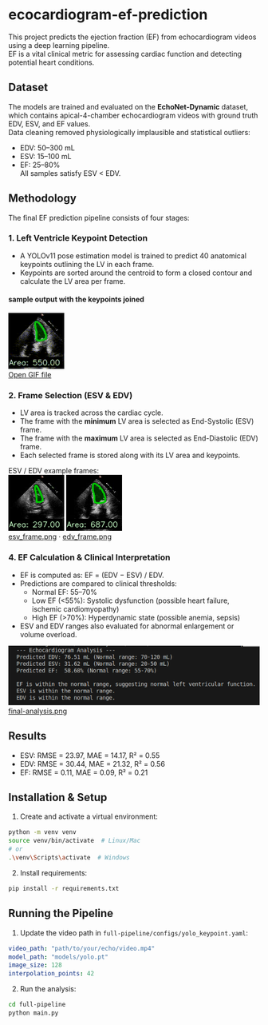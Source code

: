 # ecocardiogram-ef-prediction
This project predicts the ejection fraction (EF) from echocardiogram videos using a deep learning pipeline.  
EF is a vital clinical metric for assessing cardiac function and detecting potential heart conditions.  

## Dataset
The models are trained and evaluated on the **EchoNet-Dynamic** dataset, which contains apical-4-chamber echocardiogram videos with ground truth EDV, ESV, and EF values.  
Data cleaning removed physiologically implausible and statistical outliers:  
- EDV: 50–300 mL  
- ESV: 15–100 mL  
- EF: 25–80%  
All samples satisfy ESV < EDV.  

## Methodology
The final EF prediction pipeline consists of four stages:  

### 1. Left Ventricle Keypoint Detection  
- A YOLOv11 pose estimation model is trained to predict 40 anatomical keypoints outlining the LV in each frame.  
- Keypoints are sorted around the centroid to form a closed contour and calculate the LV area per frame.  
#### sample output with the keypoints joined  
![Keypoints visualization (GIF)](media/keypoints_visualization.gif)  
[Open GIF file](media/keypoints_visualization.gif)

### 2. Frame Selection (ESV & EDV)  
- LV area is tracked across the cardiac cycle.  
- The frame with the **minimum** LV area is selected as End-Systolic (ESV) frame.  
- The frame with the **maximum** LV area is selected as End-Diastolic (EDV) frame.  
- Each selected frame is stored along with its LV area and keypoints.  

ESV / EDV example frames:  
![ESV frame](media/esv_frame.png) ![EDV frame](media/edv_frame.png)  
[esv_frame.png](media/esv_frame.png) · [edv_frame.png](media/edv_frame.png)

### 4. EF Calculation & Clinical Interpretation  
- EF is computed as: EF = (EDV − ESV) / EDV.  
- Predictions are compared to clinical thresholds:  
  - Normal EF: 55–70%  
  - Low EF (<55%): Systolic dysfunction (possible heart failure, ischemic cardiomyopathy)  
  - High EF (>70%): Hyperdynamic state (possible anemia, sepsis)  
- ESV and EDV ranges also evaluated for abnormal enlargement or volume overload.  

![Sample Prediction Output](media/final-analysis.png)  
[final-analysis.png](media/final-analysis.png)


## Results
- ESV: RMSE = 23.97, MAE = 14.17, R² = 0.55  
- EDV: RMSE = 30.44, MAE = 21.32, R² = 0.56  
- EF: RMSE = 0.11, MAE = 0.09, R² = 0.21

## Installation & Setup

1. Create and activate a virtual environment:
```bash
python -m venv venv
source venv/bin/activate  # Linux/Mac
# or
.\venv\Scripts\activate  # Windows
```

2. Install requirements:
```bash
pip install -r requirements.txt
```

## Running the Pipeline

1. Update the video path in `full-pipeline/configs/yolo_keypoint.yaml`:
```yaml
video_path: "path/to/your/echo/video.mp4"
model_path: "models/yolo.pt"
image_size: 128
interpolation_points: 42
```

2. Run the analysis:
```bash
cd full-pipeline
python main.py
```
